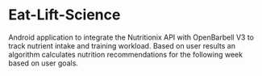 # Eat-Lift-Science
Android application to integrate the Nutritionix API with OpenBarbell V3 to track nutrient intake and training workload. Based on user results an algorithm calculates nutrition recommendations for the following week based on user goals. 
